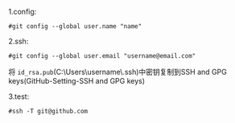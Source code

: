 1.config:

`#git config --global user.name "name"`

2.ssh:

`#git config --global user.email "username@email.com"`

将 `id_rsa.pub`(C:\\Users\\username\\.ssh)中密钥复制到SSH and GPG keys(GitHub-Setting-SSH and GPG keys)

3.test:

`#ssh -T git@github.com`